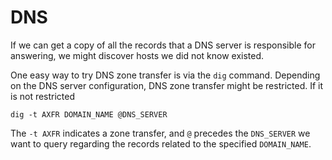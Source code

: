 # DNS

If we can get a copy of all the records that a DNS server is responsible for answering, we might discover hosts we 
did not know existed.

One easy way to try DNS zone transfer is via the `dig` command. Depending on the DNS server configuration, DNS 
zone transfer might be restricted. If it is not restricted

    dig -t AXFR DOMAIN_NAME @DNS_SERVER

The `-t AXFR` indicates a zone transfer, and `@` precedes the `DNS_SERVER`  we want to query regarding the records 
related to the specified `DOMAIN_NAME`.